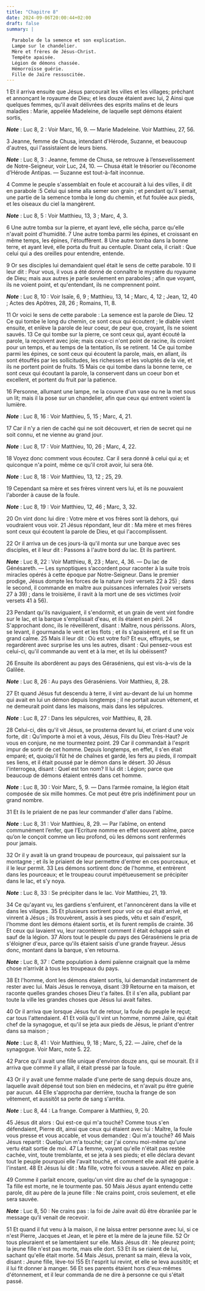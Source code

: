 ```yaml
---
title: "Chapitre 8"
date: 2024-09-06T20:00:44+02:00
draft: false
summary: |
  
  Parabole de la semence et son explication.
  Lampe sur le chandelier.
  Mère et frères de Jésus-Christ.
  Tempête apaisée.
  Légion de démons chassée.
  Hémorroïsse guérie.
  Fille de Jaïre ressuscitée.
---
```



1 Et il arriva ensuite que Jésus parcourait les villes et les villages; prêchant et annonçant le royaume de Dieu; et les douze étaient avec lui, 2 Ainsi que quelques femmes, qu'il avait délivrées des esprits malins et de leurs maladies : Marie, appelée Madeleine, de laquelle sept démons étaient sortis,

***Note*** :  Luc 8, 2 : Voir Marc, 16, 9. ― Marie Madeleine. Voir Matthieu, 27, 56.

3 Jeanne, femme de Chusa, intendant d'Hérode, Suzanne, et beaucoup d'autres, qui l'assistaient de leurs biens.

***Note*** :  Luc 8, 3 : Jeanne, femme de Chusa, se retrouve à l’ensevelissement de Notre-Seigneur, voir Luc, 24, 10. ― Chusa était le trésorier ou l’économe d’Hérode Antipas. ― Suzanne est tout-à-fait inconnue.


4 Comme le peuple s'assemblait en foule et accourait à lui des villes, il dit en parabole :5 Celui qui sème alla semer son grain ; et pendant qu'il semait, une partie de la semence tomba le long du chemin, et fut foulée aux pieds, et les oiseaux du ciel la mangèrent.

***Note*** :  Luc 8, 5 : Voir Matthieu, 13, 3 ; Marc, 4, 3.

6 Une autre tomba sur la pierre, et ayant levé, elle sécha, parce qu'elle n'avait point d'humidité. 7 Une autre tomba parmi les épines, et croissant en même temps, les épines, l'étouffèrent. 8 Une autre tomba dans la bonne terre, et ayant levé, elle porta du fruit au centuple. Disant cela, il criait : Que celui qui a des oreilles pour entendre, entende.


9 Or ses disciples lui demandaient quel était le sens de cette parabole. 10 Il leur dit : Pour vous, il vous a été donné de connaître le mystère du royaume de Dieu; mais aux autres je parle seulement en paraboles ; afin que voyant, ils ne voient point, et qu'entendant, ils ne comprennent point.

***Note*** :  Luc 8, 10 : Voir Isaïe, 6, 9 ; Matthieu, 13, 14 ; Marc, 4, 12 ; Jean, 12, 40 ; Actes des Apôtres, 28, 26 ; Romains, 11, 8.

11 Or voici le sens de cette parabole : La semence est la parole de Dieu. 12 Ce qui tombe le long du chemin, ce sont ceux qui écoutent ; le diable vient ensuite, et enlève la parole de leur coeur, de peur que, croyant, ils ne soient sauvés. 13 Ce qui tombe sur la pierre, ce sont ceux qui, ayant écouté la parole, la reçoivent avec joie; mais ceux-ci n'ont point de racine, ils croient pour un temps, et au temps de la tentation, ils se retirent. 14 Ce qui tombe parmi les épines, ce sont ceux qui écoutent la parole, mais, en allant, ils sont étouffés par les sollicitudes, les richesses et les voluptés de la vie, et ils ne portent point de fruits. 15 Mais ce qui tombe dans la bonne terre, ce sont ceux qui écoutant la parole, la conservent dans un coeur bon et excellent, et portent du fruit par la patience.


16 Personne, allumant une lampe, ne la couvre d'un vase ou ne la met sous un lit; mais il la pose sur un chandelier, afin que ceux qui entrent voient la lumière.

***Note*** :  Luc 8, 16 : Voir Matthieu, 5, 15 ; Marc, 4, 21.

17 Car il n'y a rien de caché qui ne soit découvert, et rien de secret qui ne soit connu, et ne vienne au grand jour.

***Note*** :  Luc 8, 17 : Voir Matthieu, 10, 26 ; Marc, 4, 22.

18 Voyez donc comment vous écoutez. Car il sera donné à celui qui a; et quiconque n'a point, même ce qu'il croit avoir, lui sera ôté.

***Note*** :  Luc 8, 18 : Voir Matthieu, 13, 12 ; 25, 29.


19 Cependant sa mère et ses frères vinrent vers lui, et ils ne pouvaient l'aborder à cause de la foule.

***Note*** :  Luc 8, 19 : Voir Matthieu, 12, 46 ; Marc, 3, 32.

20 On vint donc lui dire : Votre mère et vos frères sont là dehors, qui voudraient vous voir. 21 Jésus répondant, leur dit : Ma mère et mes frères sont ceux qui écoutent la parole de Dieu, et qui l'accomplissent.


22 Or il arriva un de ces jours-là qu'il monta sur une barque avec ses disciples, et il leur dit : Passons à l'autre bord du lac. Et ils partirent.

***Note*** :  Luc 8, 22 : Voir Matthieu, 8, 23 ; Marc, 4, 36. ― Du lac de Génésareth. ― Les synoptiques s’accordent pour raconter à la suite trois miracles opérés à cette époque par Notre-Seigneur. Dans le premier prodige, Jésus dompte les forces de la nature (voir versets 22 à 25) ; dans le second, il commande en maître aux puissances infernales (voir versets 27 à 39) ; dans le troisième, il ravit à la mort une de ses victimes (voir versets 41 à 56).

23 Pendant qu'ils naviguaient, il s'endormit, et un grain de vent vint fondre sur le lac, et la barque s'emplissait d'eau, et ils étaient en péril. 24 S'approchant donc, ils le réveillèrent, disant : Maître, nous périssons. Alors, se levant, il gourmanda le vent et les flots ; et ils s'apaisèrent, et il se fit un grand calme. 25 Mais il leur dit : Où est votre foi? Et eux, effrayés, se regardèrent avec surprise les uns les autres, disant : Qui pensez-vous est celui-ci, qu'il commande au vent et à la mer, et ils lui obéissent?


26 Ensuite ils abordèrent au pays des Géraséniens, qui est vis-à-vis de la Galilée.

***Note*** :  Luc 8, 26 : Au pays des Géraséniens. Voir Matthieu, 8, 28.

27 Et quand Jésus fut descendu à terre, il vint au-devant de lui un homme qui avait en lui un démon depuis longtemps ; il ne portait aucun vêtement, et ne demeurait point dans les maisons, mais dans les sépulcres.

***Note*** :  Luc 8, 27 : Dans les sépulcres, voir Matthieu, 8, 28.

28 Celui-ci, dès qu'il vit Jésus, se prosterna devant lui, et criant d une voix forte, dit : Qu'importe à moi et à vous, Jésus, Fils du Dieu Très-Haut? Je vous en conjure, ne me tourmentez point. 29 Car il commandait à l'esprit impur de sortir de cet homme. Depuis longtemps, en effet, il s'en était emparé; et, quoiqu'il fût hé de chaînes et gardé, les fers au pieds, il rompait ses liens, et il était poussé par le démon dans le désert. 30 Jésus l'interrogea, disant : Quel est ton nom? Il lui dit : Légion; parce que beaucoup de démons étaient entrés dans cet homme.

***Note*** :  Luc 8, 30 : Voir Marc, 5, 9. ― Dans l’armée romaine, la légion était composée de six mille hommes. Ce mot peut être pris indéfiniment pour un grand nombre.

31 Et ils le priaient de ne pas leur commander d'aller dans l'abîme.

***Note*** :  Luc 8, 31 : Voir Matthieu, 8, 29. ― Par l’abîme, on entend communément l’enfer, que l’Ecriture nomme en effet souvent abîme, parce qu’on le conçoit comme un lieu profond, où les démons sont renfermés pour jamais.

32 Or il y avait là un grand troupeau de pourceaux, qui paissaient sur la montagne ; et ils le priaient de leur permettre d'entrer en ces pourceaux, et il le leur permit. 33 Les démons sortirent donc de l'homme, et entrèrent dans les pourceaux; et le troupeau courut impétueusement se précipiter dans le lac, et s'y noya.

***Note*** :  Luc 8, 33 : Se précipiter dans le lac. Voir Matthieu, 21, 19.

34 Ce qu'ayant vu, les gardiens s'enfuirent, et l'annoncèrent dans la ville et dans les villages. 35 Et plusieurs sortirent pour voir ce qui était arrivé, et vinrent à Jésus ; ils trouvèrent, assis à ses pieds, vêtu et sain d'esprit, l'homme dont les démons étaient sortis, et ils furent remplis de crainte. 36 Et ceux qui lavaient vu, leur racontèrent comment il était échappé sain et sauf de la légion. 37 Alors tout le peuple du pays des Géraséniens le pria de s'éloigner d'eux, parce qu'ils étaient saisis d'une grande frayeur. Jésus donc, montant dans la barque, s'en retourna.

***Note*** :  Luc 8, 37 : Cette population à demi païenne craignait que la même chose n’arrivât à tous les troupeaux du pays.

38 Et l'homme, dont les démons étaient sortis, lui demandait instamment de rester avec lui. Mais Jésus le renvoya, disant :39 Retourne en ta maison, et raconte quelles grandes choses Dieu t'a faites. Et il s'en alla, publiant par toute la ville les grandes choses que Jésus lui avait faites.


40 Or il arriva que lorsque Jésus fut de retour, la foule du peuple le reçut; car tous l'attendaient. 41 Et voilà qu'il vint un homme, nommé Jaïre, qui était chef de la synagogue, et qu'il se jeta aux pieds de Jésus, le priant d'entrer dans sa maison ;

***Note*** :  Luc 8, 41 : Voir Matthieu, 9, 18 ; Marc, 5, 22. ― Jaïre, chef de la synagogue. Voir Marc, note 5. 22.

42 Parce qu'il avait une fille unique d'environ douze ans, qui se mourait. Et il arriva que comme il y allait, il était pressé par la foule.


43 Or il y avait une femme malade d'une perte de sang depuis douze ans, laquelle avait dépensé tout son bien en médecins, et n'avait pu être guérie par aucun. 44 Elle s'approcha par derrière, toucha la frange de son vêtement, et aussitôt sa perte de sang s'arrêta.

***Note*** :  Luc 8, 44 : La frange. Comparer à Matthieu, 9, 20.

45 Jésus dit alors : Qui est-ce qui m'a touché? Comme tous s'en défendaient, Pierre dit, ainsi que ceux qui étaient avec lui : Maître, la foule vous presse et vous accable, et vous demandez : Qui m'a touché? 46 Mais Jésus repartit : Quelqu'un m'a touché; car j'ai connu moi-même qu'une vertu était sortie de moi. 47 La femme, voyant qu'elle n'était pas restée cachée, vint, toute tremblante, et se jeta à ses pieds; et elle déclara devant tout le peuple pourquoi elle l'avait touché, et comment elle avait été guérie à l'instant. 48 Et Jésus lui dit : Ma fille, votre foi vous a sauvée. Allez en paix.


49 Comme il parlait encore, quelqu'un vint dire au chef de la synagogue : Ta fille est morte, ne le tourmente pas. 50 Mais Jésus ayant entendu cette parole, dit au père de la jeune fille : Ne crains point, crois seulement, et elle sera sauvée.

***Note*** :  Luc 8, 50 : Ne crains pas : la foi de Jaïre avait dû être ébranlée par le message qu’il venait de recevoir.

51 Et quand il fut venu à la maison, il ne laissa entrer personne avec lui, si ce n'est Pierre, Jacques et Jean, et le père et la mère de la jeune fille. 52 Or tous pleuraient et se lamentaient sur elle. Mais Jésus dit : Ne pleurez point; la jeune fille n'est pas morte, mais elle dort. 53 Et ils se riaient de lui, sachant qu'elle était morte. 54 Mais Jésus, prenant sa main, éleva la voix, disant : Jeune fille, lève-toi !55 Et l'esprit lui revint, et elle se leva aussitôt; et il lui fit donner à manger. 56 Et ses parents étaient hors d'eux-mêmes d'étonnement, et il leur commanda de ne dire à personne ce qui s'était passé.

